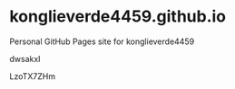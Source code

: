 # konglieverde4459.github.io
Personal GitHub Pages site for konglieverde4459














dwsakxI

LzoTX7ZHm
